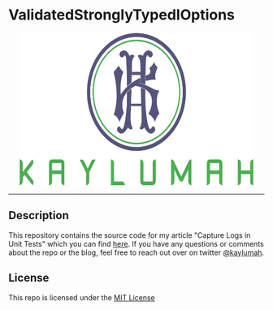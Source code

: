 # ValidatedStronglyTypedIOptions

<p align="center">
  <img alt="Kaylumah Logo" width="460" height="300" src="logo.svg">
</p>

---

## Description

This repository contains the source code for my article "Capture Logs in Unit Tests" which you can find [here](https://kaylumah.nl/2021/11/29/validated-strongly-typed-ioptions.html).
If you have any questions or comments about the repo or the blog, feel free to reach out over on twitter [@kaylumah](https://twitter.com/kaylumah).

## License

This repo is licensed under the [MIT License](LICENSE)